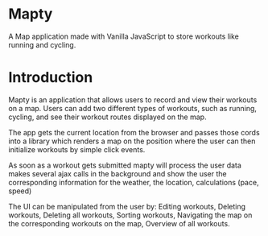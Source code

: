 # Mapty

A Map application made with Vanilla JavaScript to store workouts like running and cycling.

# Introduction

Mapty is an application that allows users to record and view their workouts on a map. Users can add two different types of workouts, such as running, cycling, and see their workout routes displayed on the map.

The app gets the current location from the browser and passes those cords into a library which renders a map on the position where the user can then initialize workouts by simple click events.

As soon as a workout gets submitted mapty will process the user data makes several ajax calls in the background and show the user the corresponding information for the weather, the location, calculations (pace, speed)

The UI can be manipulated from the user by: Editing workouts, Deleting workouts, Deleting all workouts, Sorting workouts, Navigating the map on the corresponding workouts on the map, Overview of all workouts.
